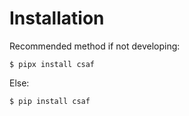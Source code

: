 # Installation

Recommended method if not developing:

```
$ pipx install csaf
```

Else:

```
$ pip install csaf
```

